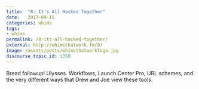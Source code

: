 ```yaml
---
title:  "8: It’s All Hacked Together"
date:   2017-09-11
categories: whims
tags:
- whims
permalink: /8-its-all-hacked-together/
external: http://whimsthatwork.fm/8/
image: /assets/posts/whimsthatworklogo.jpg
discourse_topic_id: 1350
---
```

Bread followup! Ulysses. Workflows, Launch Center Pro, URL schemes, and the very different ways that Drew and Joe view these tools.
<!--more-->